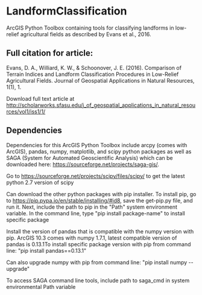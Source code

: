 # LandformClassification
ArcGIS Python Toolbox containing tools for classifying landforms in low-relief agricultural fields as described by Evans et al., 2016.

## Full citation for article:
Evans, D. A., Williard, K. W., & Schoonover, J. E. (2016). Comparison of Terrain Indices and Landform Classification Procedures in Low-Relief Agricultural Fields. Journal of Geospatial Applications in Natural Resources, 1(1), 1.

Download full text article at http://scholarworks.sfasu.edu/j_of_geospatial_applications_in_natural_resources/vol1/iss1/1/

## Dependencies
Dependencies for this ArcGIS Python Toolbox include arcpy (comes with ArcGIS), pandas, numpy, matplotlib, and scipy python packages as well as SAGA (System for Automated Geoscientific Analysis) which can be downloaded here: https://sourceforge.net/projects/saga-gis/. 

Go to https://sourceforge.net/projects/scipy/files/scipy/ to get the latest python 2.7 version of scipy

Can download the other python packages with pip installer. To install pip, go to https://pip.pypa.io/en/stable/installing/#id8, save the get-pip.py file, and run it. Next, include the path to pip in the "Path" system environment variable. In the command line, type "pip install package-name" to install specific package

Install the version of pandas that is compatible with the numpy version with pip. ArcGIS 10.3 comes with numpy 1.7.1, latest compatible version of pandas is 0.13.1To install specific package version with pip from command line: "pip install pandas==0.13.1"

Can also upgrade numpy with pip from command line: "pip install numpy --upgrade"

To access SAGA command line tools, include path to saga_cmd in system environmental Path variable

